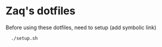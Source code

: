 # Zaq's dotfiles

Before using these dotfiles, need to setup (add symbolic link)
```shell
  ./setup.sh
```
